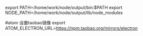 export PATH=/home/work/node/output/bin:$PATH
export NODE_PATH=/home/work/node/output/lib/node_modules


#atom 设置taobao镜像
export ATOM_ELECTRON_URL=https://npm.taobao.org/mirrors/electron
